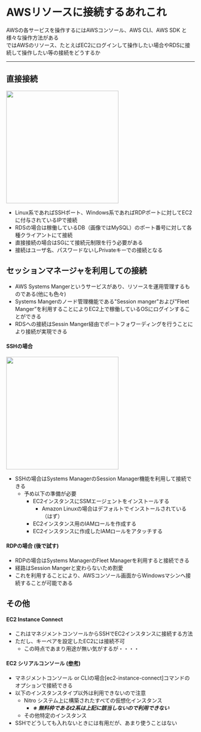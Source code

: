 # AWSリソースに接続するあれこれ
AWSの各サービスを操作するにはAWSコンソール、AWS CLI、AWS SDK と様々な操作方法がある  
ではAWSのリソース、たとえばEC2にログインして操作したい場合やRDSに接続して操作したい等の接続をどうするか

---
## 直接接続
<img src="https://github.com/YoichiSoma/sites/assets/125415634/023f9627-31dd-47d7-aa23-1704bdba8fca" width="300">

- Linux系であればSSHポート、Windows系であればRDPポートに対してEC2に付与されているIPで接続
- RDSの場合は稼働しているDB（画像ではMySQL）のポート番号に対して各種クライアントにて接続
- 直接接続の場合はSGにて接続元制限を行う必要がある
- 接続はユーザ名、パスワードないしPrivateキーでの接続となる

## セッションマネージャを利用しての接続
- AWS Systems Mangerというサービスがあり、リソースを運用管理するものである(他にも色々)
- Systems Mangerのノード管理機能である"Session manger"および”Fleet Manger”を利用することによりEC2上で稼働しているOSにログインすることができる
- RDSへの接続はSessin Manger経由でポートフォワーディングを行うことにより接続が実現できる

#### SSHの場合
<img src="https://github.com/YoichiSoma/sites/assets/125415634/01ddbb23-ccbd-45b1-92a1-22c6098f705c" width="300">

- SSHの場合はSystems ManagerのSession Manager機能を利用して接続できる
  - 予め以下の準備が必要
    - EC2インスタンスにSSMエージェントをインストールする
      - Amazon Linuxの場合はデフォルトでインストールされている（はず）
    - EC2インスタンス用のIAMロールを作成する
    - EC2インスタンスに作成したIAMロールをアタッチする 

#### RDPの場合 (後で試す)
- RDPの場合はSystems ManagerのFleet Managerを利用すると接続できる
- 経路はSession Mangerと変わらないため割愛
- これを利用することにより、AWSコンソール画面からWindowsマシンへ接続することが可能である

## その他
#### EC2 Instance Connect
- これはマネジメントコンソールからSSHでEC2インスタンスに接続する方法
- ただし、キーペアを設定したEC2には接続不可
  - この時点であまり用途が無い気がするが・・・・
 
#### EC2 シリアルコンソール ([参考](https://docs.aws.amazon.com/ja_jp/AWSEC2/latest/UserGuide/ec2-serial-console.html))
- マネジメントコンソール or CLIの場合[ec2-instance-connect]コマンドのオプションで接続できる
- 以下のインスタンスタイプ以外は利用できないので注意
   - Nitro システム上に構築されたすべての仮想化インスタンス
     - ***※ 無料枠であるt2系は上記に該当しないので利用できない***
   - その他特定のインスタンス 
- SSHでどうしても入れないときには有用だが、あまり使うことはない
